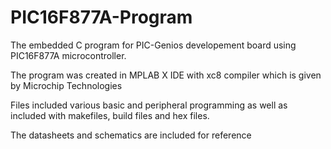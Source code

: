 # **PIC16F877A-Program**

The embedded C program for PIC-Genios developement board using PIC16F877A microcontroller.

The program was created in MPLAB X IDE with xc8 compiler which is given by Microchip Technologies

Files included various basic and peripheral programming as well as included with makefiles, build files and hex files.

The datasheets and schematics are included for reference
